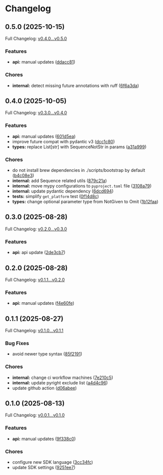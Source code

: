 # Changelog

## 0.5.0 (2025-10-15)

Full Changelog: [v0.4.0...v0.5.0](https://github.com/aiinbx/aiinbx-py/compare/v0.4.0...v0.5.0)

### Features

* **api:** manual updates ([ddacc81](https://github.com/aiinbx/aiinbx-py/commit/ddacc8158fd4079c1ee4b8ae04f89f22e2fcd46a))


### Chores

* **internal:** detect missing future annotations with ruff ([6f6a3da](https://github.com/aiinbx/aiinbx-py/commit/6f6a3da5978b34e1a2959b38715d4311474f1c5e))

## 0.4.0 (2025-10-05)

Full Changelog: [v0.3.0...v0.4.0](https://github.com/aiinbx/aiinbx-py/compare/v0.3.0...v0.4.0)

### Features

* **api:** manual updates ([601d5ea](https://github.com/aiinbx/aiinbx-py/commit/601d5eade9216549a200c26584a2cc18176835fd))
* improve future compat with pydantic v3 ([dcc1c80](https://github.com/aiinbx/aiinbx-py/commit/dcc1c804ec998e7948395f7c1ea3aac371a539fb))
* **types:** replace List[str] with SequenceNotStr in params ([a31a999](https://github.com/aiinbx/aiinbx-py/commit/a31a999a8dd553a067fdd4368d147f773418dc02))


### Chores

* do not install brew dependencies in ./scripts/bootstrap by default ([b4c08e3](https://github.com/aiinbx/aiinbx-py/commit/b4c08e37dfa25b784a2cd7d5e9778f3318c365b9))
* **internal:** add Sequence related utils ([879c21a](https://github.com/aiinbx/aiinbx-py/commit/879c21ac262c2c10c0e1bfa03d5d1c40470f889b))
* **internal:** move mypy configurations to `pyproject.toml` file ([3108a79](https://github.com/aiinbx/aiinbx-py/commit/3108a794e35f868d1e21a210abbda837eecc64d1))
* **internal:** update pydantic dependency ([6dcd694](https://github.com/aiinbx/aiinbx-py/commit/6dcd694e2ab6b8246892ebef85e95bff9b0338a9))
* **tests:** simplify `get_platform` test ([0f14d8c](https://github.com/aiinbx/aiinbx-py/commit/0f14d8cd43342f3fda7ccda30717c01d20679593))
* **types:** change optional parameter type from NotGiven to Omit ([1b12faa](https://github.com/aiinbx/aiinbx-py/commit/1b12faa48dbcc8fedf5dc8e4a410c58fcfac7853))

## 0.3.0 (2025-08-28)

Full Changelog: [v0.2.0...v0.3.0](https://github.com/aiinbx/aiinbx-py/compare/v0.2.0...v0.3.0)

### Features

* **api:** api update ([2de3cb7](https://github.com/aiinbx/aiinbx-py/commit/2de3cb73d4178e81925fd6d04b3683b81e7da30d))

## 0.2.0 (2025-08-28)

Full Changelog: [v0.1.1...v0.2.0](https://github.com/aiinbx/aiinbx-py/compare/v0.1.1...v0.2.0)

### Features

* **api:** manual updates ([f4e60fe](https://github.com/aiinbx/aiinbx-py/commit/f4e60fed47de83248dbcef3cd28590643c0b9bff))

## 0.1.1 (2025-08-27)

Full Changelog: [v0.1.0...v0.1.1](https://github.com/aiinbx/aiinbx-py/compare/v0.1.0...v0.1.1)

### Bug Fixes

* avoid newer type syntax ([85f2191](https://github.com/aiinbx/aiinbx-py/commit/85f21914439dbd7e3ef751a1010eaf023b33ef70))


### Chores

* **internal:** change ci workflow machines ([7e210c5](https://github.com/aiinbx/aiinbx-py/commit/7e210c590a8a7659cbbf3f087b869ca580bd9b1b))
* **internal:** update pyright exclude list ([a4d4c96](https://github.com/aiinbx/aiinbx-py/commit/a4d4c9626f42577c535516072216bc82c6b2d551))
* update github action ([d06abee](https://github.com/aiinbx/aiinbx-py/commit/d06abee5f995ce020da7ab44160eaab348c8c18a))

## 0.1.0 (2025-08-13)

Full Changelog: [v0.0.1...v0.1.0](https://github.com/aiinbx/aiinbx-py/compare/v0.0.1...v0.1.0)

### Features

* **api:** manual updates ([9f338c0](https://github.com/aiinbx/aiinbx-py/commit/9f338c08cf76e9482a9529c761654cdd250483ea))


### Chores

* configure new SDK language ([3cc34fc](https://github.com/aiinbx/aiinbx-py/commit/3cc34fcf8b0325986076726a774c419992b5aafa))
* update SDK settings ([9251ee7](https://github.com/aiinbx/aiinbx-py/commit/9251ee7b47185255692e59f672e6158f4af32541))
